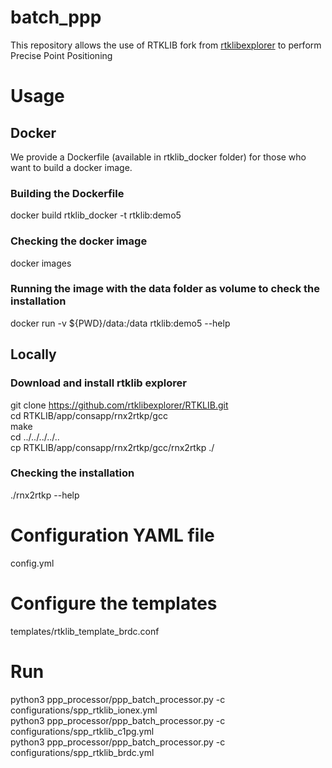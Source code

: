# batch_ppp
This repository allows the use of RTKLIB fork from [rtklibexplorer](https://github.com/rtklibexplorer/RTKLIB) to perform Precise Point Positioning

# Usage
## Docker
We provide a Dockerfile (available in rtklib_docker folder) for those who want to build a docker image.
### Building the Dockerfile
docker build rtklib_docker -t rtklib:demo5

### Checking the docker image
docker images

### Running the image with the data folder as volume to check the installation
docker run -v ${PWD}/data:/data rtklib:demo5 --help

## Locally
### Download and install rtklib explorer
git clone https://github.com/rtklibexplorer/RTKLIB.git  
cd RTKLIB/app/consapp/rnx2rtkp/gcc  
make  
cd ../../../../..  
cp RTKLIB/app/consapp/rnx2rtkp/gcc/rnx2rtkp ./

### Checking the installation
./rnx2rtkp --help

# Configuration YAML file
config.yml  

# Configure the templates
templates/rtklib_template_brdc.conf  

# Run
python3 ppp_processor/ppp_batch_processor.py -c configurations/spp_rtklib_ionex.yml  
python3 ppp_processor/ppp_batch_processor.py -c configurations/spp_rtklib_c1pg.yml  
python3 ppp_processor/ppp_batch_processor.py -c configurations/spp_rtklib_brdc.yml  

